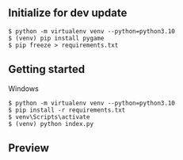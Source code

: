 ## Initialize for dev update

```
$ python -m virtualenv venv --python=python3.10
$ (venv) pip install pygame 
$ pip freeze > requirements.txt
```

## Getting started
Windows
```
$ python -m virtualenv venv --python=python3.10
$ pip install -r requirements.txt 
$ venv\Scripts\activate
$ (venv) python index.py
```


## Preview
